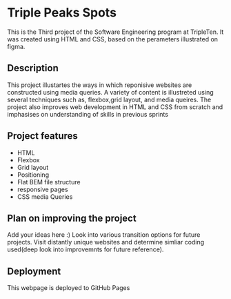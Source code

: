 # Triple Peaks Spots

This is the Third project of the Software Engineering program at TripleTen. It was created using HTML and CSS, based on the perameters illustrated on figma.

## Description

This project illustartes the ways in which reponisive websites are constructed using media queries. A variety of content is illustreted using several techniques such as, flexbox,grid layout, and media queires. The project also improves web development in HTML and CSS from scratch and imphasises on understanding of skills in previous sprints

## Project features

- HTML
- Flexbox
- Grid layout
- Positioning
- Flat BEM file structure
- responsive pages
- CSS media Queries

## Plan on improving the project

Add your ideas here :)
Look into various transition options for future projects.
Visit distantly unique websites and determine simliar coding used(deep look into improvemnts for future reference).

## Deployment

This webpage is deployed to GitHub Pages
